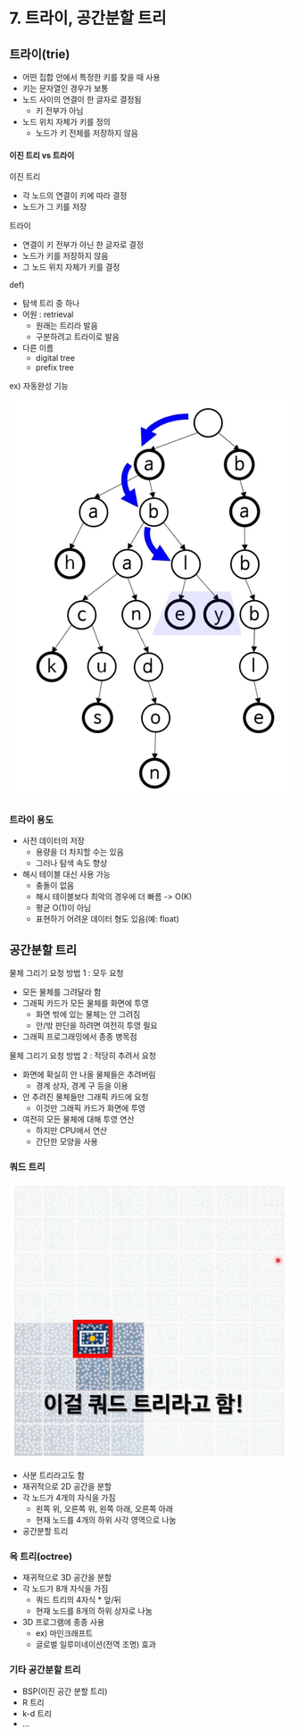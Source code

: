 # 7. 트라이, 공간분할 트리

## 트라이(trie)
- 어떤 집합 안에서 특정한 키를 찾을 때 사용
- 키는 문자열인 경우가 보통
- 노드 사이의 연결이 한 글자로 결정됨
  - 키 전부가 아님
- 노드 위치 자체가 키를 정의
  - 노드가 키 전체를 저장하지 않음
  
#### 이진 트리 vs 트라이
이진 트리
- 각 노드의 연결이 키에 따라 결정
- 노드가 그 키를 저장

트라이
- 연결이 키 전부가 아닌 한 글자로 결정
- 노드가 키를 저장하지 않음
- 그 노드 위치 자체가 키를 결정

def)
- 탐색 트리 중 하나
- 어원 : retrieval
    - 원래는 트리라 발음
    - 구분하려고 트라이로 발음
- 다른 이름
    - digital tree
    - prefix tree
  
ex) 자동완성 기능

![img.png](img/img.png)

### 트라이 용도
- 사전 데이터의 저장
  - 용량을 더 차지할 수는 있음
  - 그러나 탐색 속도 향상
- 해시 테이블 대신 사용 가능
  - 충돌이 없음
  - 해시 테이블보다 최악의 경우에 더 빠름 -> O(K)
  - 평균 O(1)이 아님
  - 표현하기 어려운 데이터 형도 있음(예: float)
  
## 공간분할 트리
물체 그리기 요청 방법 1 : 모두 요청
- 모든 물체를 그려달라 함
- 그래픽 카드가 모든 물체를 화면에 투영
  - 화면 밖에 있는 물체는 안 그려짐
  - 안/밖 판단을 하려면 여전히 투영 필요
- 그래픽 프로그래밍에서 종종 병목점

물체 그리기 요청 방법 2 : 적당히 추려서 요청
- 화면에 확실히 안 나올 물체들은 추려버림
  - 경계 상자, 경계 구 등을 이용
- 안 추려진 물체들만 그래픽 카드에 요청
  - 이것만 그래픽 카드가 화면에 투영
- 여전히 모든 물체에 대해 투영 연산
  - 하지만 CPU에서 연산
  - 간단한 모양을 사용

### 쿼드 트리
![img.png](img/img_1.png)

- 사분 트리라고도 함
- 재귀적으로 2D 공간을 분할
- 각 노드가 4개의 자식을 가짐
  - 왼쪽 위, 오른쪽 위, 왼쪽 아래, 오른쪽 아래
  - 현재 노드를 4개의 하위 사각 영역으로 나눔
- 공간분할 트리

### 옥 트리(octree)
- 재귀적으로 3D 공간을 분할
- 각 노드가 8개 자식을 가짐
  - 쿼드 트리의 4자식 * 앞/뒤
  - 현재 노드를 8개의 하위 상자로 나눔
- 3D 프로그램에 종종 사용
  - ex) 마인크래프트
  - 글로벌 일루미네이션(전역 조명) 효과
  
### 기타 공간분할 트리
- BSP(이진 공간 분할 트리)
- R 트리
- k-d 트리
- ...

